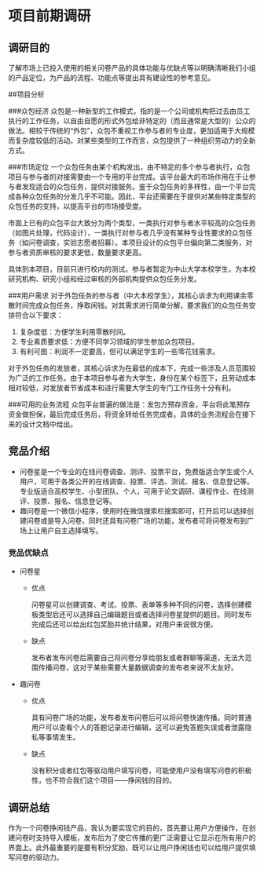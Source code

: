 # 项目前期调研


## 调研目的

了解市场上已投入使用的相关问卷产品的具体功能与优缺点等以明确清晰我们小组的产品定位，为产品的流程、功能点等提出具有建设性的参考意见。


##项目分析

###众包经济
众包是一种新型的工作模式，指的是一个公司或机构把过去由员工执行的工作任务，以自由自愿的形式外包给非特定的（而且通常是大型的）公众的做法。相较于传统的“外包”，众包不重视工作参与者的专业度，更加适用于大规模而复杂度较低的活动。对某些类型的工作而言，众包提供了一种组织劳动力的全新方式。

###市场定位
一个众包任务由某个机构发出，由不特定的多个参与者执行，众包项目与参与者的对接需要由一个专用的平台完成。该平台最大的市场作用在于让参与者发现适合的众包任务，提供对接服务。鉴于众包任务的多样性，由一个平台完成各种众包任务的分发几乎不可能。因此，平台还需要在于提供对某些特定类型的众包任务的支持，以提高平台的市场接受度。

市面上已有的众包平台大致分为两个类型，一类执行对参与者水平较高的众包任务（如图片处理，代码设计），一类执行对参与者几乎没有某种专业性要求的众包任务（如问卷调查，实验志愿者招募）。本项目设计的众包平台偏向第二类服务，对参与者资质审核的要求更低，数量要求更高。

具体到本项目，目前只进行校内的测试。参与者暂定为中山大学本校学生，为本校研究机构、研究小组和经过审核的外部机构提供众包任务分发。

###用户需求
对于外包任务的参与者（中大本校学生），其核心诉求为利用课余零散时间完成众包任务，挣取闲钱。对其需求进行简单分解，要求我们的众包任务安排符合以下要求：

1. 复杂度低：方便学生利用零散时间。
2. 专业素质要求低：方便不同学习领域的学生参加众包项目。
3. 有利可图：利润不一定要高，但可以满足学生的一些零花钱需求。

对于外包任务的发放者，其核心诉求为在最低的成本下，完成一些涉及人员范围较为广泛的工作任务。由于本项目参与者为大学生，身份在某个标签下，且劳动成本相对较低，对发放者节省成本和进行需要大学生的专门工作任务十分有利。

###可用的业务流程
众包平台普遍的做法是：发包方预存资金，平台将此笔预存资金做担保，最后完成任务后，将资金转给任务完成者。具体的业务流程会在接下来的设计文档中给出。


## 竞品介绍

- 问卷星是一个专业的在线问卷调查、测评、投票平台，免费版适合学生或个人用户，可用于各类公开的在线调查、投票、评选、测试、报名、信息登记等。专业版适合高校学生、小型团队、个人，可用于论文调研、课程作业、在线测评、投票、报名、信息登记等。
- 趣问卷是一个微信小程序，使用时在微信搜索栏搜索即可，打开后可以选择创建问卷或是导入问卷，同时还具有问卷广场的功能，发布者可将问卷发布到广场上让用户自主选择填写。



### 竞品优缺点

- 问卷星

  - 优点

    问卷星可以创建调查、考试、投票、表单等多种不同的问卷，选择创建模板类型后还可以选择自己编辑题目或者选择问卷星提供的题目。同时发布完成后还可以给出红包奖励并统计结果，对用户来说很方便。

  - 缺点

    发布者发布问卷后需要自己将问卷分享给朋友或者群聊等渠道，无法大范围传播问卷，这对于某些需要大量数据调查的发布者来说不太友好。

- 趣问卷

  - 优点

    具有问卷广场的功能，发布者发布问卷后可以将问卷快速传播。同时普通用户可以查看个人的答题记录进行编辑，这可以避免答题失误或者泄露隐私等事情发生。

  - 缺点

    没有积分或者红包等驱动用户填写问卷，可能使用户没有填写问卷的积极性，也不符合我们这个项目——挣闲钱的目的。

## 调研总结

作为一个问卷挣闲钱产品，我认为要实现它的目的，首先要让用户方便操作，在创建问卷时支持导入模板，发布后为了使它传播的更广泛需要让它显示在所有用户的界面上。此外最重要的是要有积分奖励，既可以让用户挣闲钱也可以给用户提供填写问卷的驱动力。

